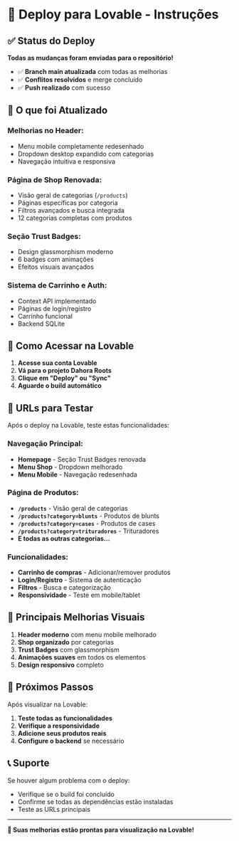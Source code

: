 # 🚀 Deploy para Lovable - Instruções

## ✅ **Status do Deploy**

**Todas as mudanças foram enviadas para o repositório!**

- ✅ **Branch main atualizada** com todas as melhorias
- ✅ **Conflitos resolvidos** e merge concluído
- ✅ **Push realizado** com sucesso

## 🎯 **O que foi Atualizado**

### **Melhorias no Header:**
- Menu mobile completamente redesenhado
- Dropdown desktop expandido com categorias
- Navegação intuitiva e responsiva

### **Página de Shop Renovada:**
- Visão geral de categorias (`/products`)
- Páginas específicas por categoria
- Filtros avançados e busca integrada
- 12 categorias completas com produtos

### **Seção Trust Badges:**
- Design glassmorphism moderno
- 6 badges com animações
- Efeitos visuais avançados

### **Sistema de Carrinho e Auth:**
- Context API implementado
- Páginas de login/registro
- Carrinho funcional
- Backend SQLite

## 🔗 **Como Acessar na Lovable**

1. **Acesse sua conta Lovable**
2. **Vá para o projeto Dahora Roots**
3. **Clique em "Deploy" ou "Sync"**
4. **Aguarde o build automático**

## 📱 **URLs para Testar**

Após o deploy na Lovable, teste estas funcionalidades:

### **Navegação Principal:**
- **Homepage** - Seção Trust Badges renovada
- **Menu Shop** - Dropdown melhorado
- **Menu Mobile** - Navegação redesenhada

### **Página de Produtos:**
- **`/products`** - Visão geral de categorias
- **`/products?category=blunts`** - Produtos de blunts
- **`/products?category=cases`** - Produtos de cases
- **`/products?category=trituradores`** - Trituradores
- **E todas as outras categorias...**

### **Funcionalidades:**
- **Carrinho de compras** - Adicionar/remover produtos
- **Login/Registro** - Sistema de autenticação
- **Filtros** - Busca e categorização
- **Responsividade** - Teste em mobile/tablet

## 🎨 **Principais Melhorias Visuais**

1. **Header moderno** com menu mobile melhorado
2. **Shop organizado** por categorias
3. **Trust Badges** com glassmorphism
4. **Animações suaves** em todos os elementos
5. **Design responsivo** completo

## 🚀 **Próximos Passos**

Após visualizar na Lovable:

1. **Teste todas as funcionalidades**
2. **Verifique a responsividade**
3. **Adicione seus produtos reais**
4. **Configure o backend** se necessário

## 📞 **Suporte**

Se houver algum problema com o deploy:
- Verifique se o build foi concluído
- Confirme se todas as dependências estão instaladas
- Teste as URLs principais

---

**🎉 Suas melhorias estão prontas para visualização na Lovable!**
